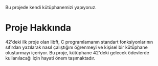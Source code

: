 Bu projede kendi kütüphanemizi yapıyoruz.

# Proje Hakkında
42'deki ilk proje olan libft, C programlamanın standart fonksiyonlarının sıfırdan yazılarak nasıl çalıştığını öğrenmeyi ve kişisel bir kütüphane oluşturmayı içeriyor. Bu proje, kütüphane 42'deki gelecek ödevlerde kullanılacağı için hayati önem taşımaktadır.
